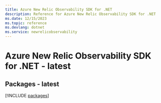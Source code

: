 ```yaml
---
title: Azure New Relic Observability SDK for .NET
description: Reference for Azure New Relic Observability SDK for .NET
ms.date: 12/15/2023
ms.topic: reference
ms.devlang: dotnet
ms.service: newrelicobservability
---
```

# Azure New Relic Observability SDK for .NET - latest
## Packages - latest
[!INCLUDE [packages](new-relic-observability-index.md)]